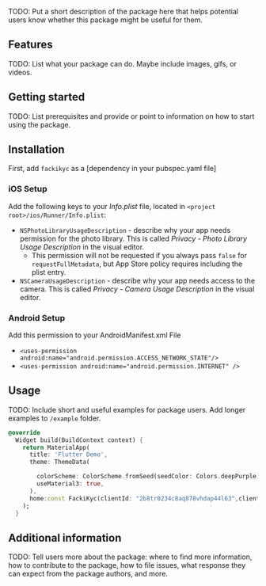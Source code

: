 <!--
This README describes the package. If you publish this package to pub.dev,
this README's contents appear on the landing page for your package.

For information about how to write a good package README, see the guide for
[writing package pages](https://dart.dev/guides/libraries/writing-package-pages).

For general information about developing packages, see the Dart guide for
[creating packages](https://dart.dev/guides/libraries/create-library-packages)
and the Flutter guide for
[developing packages and plugins](https://flutter.dev/developing-packages).
-->

TODO: Put a short description of the package here that helps potential users
know whether this package might be useful for them.

## Features

TODO: List what your package can do. Maybe include images, gifs, or videos.

## Getting started

TODO: List prerequisites and provide or point to information on how to
start using the package.

## Installation

First, add `fackikyc` as a
[dependency in your pubspec.yaml file]

### iOS Setup
Add the following keys to your _Info.plist_ file, located in
`<project root>/ios/Runner/Info.plist`:

* `NSPhotoLibraryUsageDescription` - describe why your app needs permission for
the photo library. This is called _Privacy - Photo Library Usage Description_ in
the visual editor.
  * This permission will not be requested if you always pass `false` for
  `requestFullMetadata`, but App Store policy requires including the plist
  entry.
* `NSCameraUsageDescription` - describe why your app needs access to the camera.
This is called _Privacy - Camera Usage Description_ in the visual editor.

### Android Setup
Add this permission to your AndroidManifest.xml  File

 * `<uses-permission android:name="android.permission.ACCESS_NETWORK_STATE"/>`
 * `<uses-permission android:name="android.permission.INTERNET" />`

## Usage

TODO: Include short and useful examples for package users. Add longer examples
to `/example` folder.

```dart
@override
  Widget build(BuildContext context) {
    return MaterialApp(
      title: 'Flutter Demo',
      theme: ThemeData(

        colorScheme: ColorScheme.fromSeed(seedColor: Colors.deepPurple),
        useMaterial3: true,
      ),
      home:const FackiKyc(clientId: "2b8tr0234c8aq878vhdap44l63",clientSecret: "1caci0co3hs8rlc18tj7vbqadrb44nhtu7ipelk0nr4lftf0h5l6",),
    );
  }
```

## Additional information

TODO: Tell users more about the package: where to find more information, how to
contribute to the package, how to file issues, what response they can expect
from the package authors, and more.
